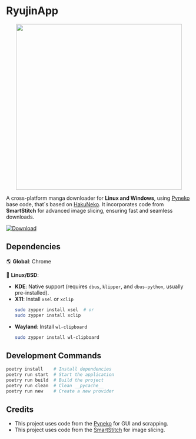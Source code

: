 # RyujinApp  
<div align="center">
  <a href="https://github.com/Ryujin-K/RyujinApp">
    <img width="450" src="https://i.imgur.com/EWWKqIw.png" />
  </a>
</div>

A cross-platform manga downloader for **Linux and Windows**, using [Pyneko](https://github.com/Lyem/Pyneko) base code, that´s  based on [HakuNeko](https://github.com/manga-download/hakuneko). It incorporates code from **SmartStitch** for advanced image slicing, ensuring fast and seamless downloads.

[![Download](https://img.shields.io/badge/Download-Latest_Release-blue.svg)](https://github.com/Ryujin-K/RyujinApp/releases)

## Dependencies  

🌎 **Global**: Chrome  

🐧 **Linux/BSD**:  
  - **KDE**: Native support (requires `dbus`, `klipper`, and `dbus-python`, usually pre-installed).  
  - **X11**: Install `xsel` or `xclip`  
    ```bash
    sudo zypper install xsel  # or  
    sudo zypper install xclip  
    ```  
  - **Wayland**: Install `wl-clipboard`  
    ```bash
    sudo zypper install wl-clipboard  
    ```

## Development Commands
 
```bash
poetry install    # Install dependencies  
poetry run start  # Start the application  
poetry run build  # Build the project  
poetry run clean  # Clean __pycache__  
poetry run new    # Create a new provider  
```

## Credits

- This project uses code from the [Pyneko](https://github.com/MechTechnology/SmartStitch) for GUI and scrapping.
- This project uses code from the [SmartStitch](https://github.com/MechTechnology/SmartStitch) for image slicing.

